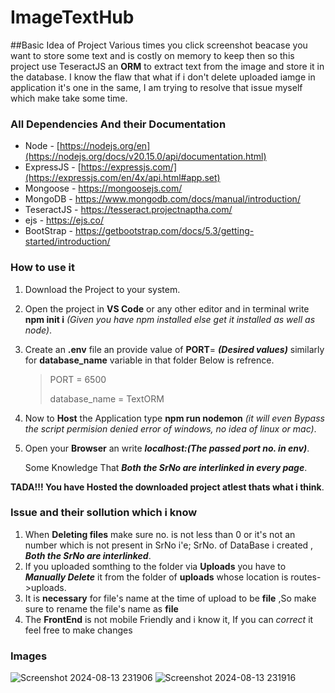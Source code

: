 # ImageTextHub

##Basic Idea of Project
Various times you click screenshot beacase you want to store some text and is costly on memory to keep then so this project use TeseractJS an **ORM** to extract text from the image and store it in the database.
I know the flaw that what if i don't delete uploaded iamge in application it's one in the same, I am trying to resolve that issue myself which make take some time.

### All Dependencies And their Documentation
- Node       - [https://nodejs.org/en](https://nodejs.org/docs/v20.15.0/api/documentation.html)
- ExpressJS  - [https://expressjs.com/](https://expressjs.com/en/4x/api.html#app.set)
- Mongoose   - https://mongoosejs.com/
- MongoDB    - https://www.mongodb.com/docs/manual/introduction/
- TeseractJS - https://tesseract.projectnaptha.com/
- ejs        - https://ejs.co/
- BootStrap  - https://getbootstrap.com/docs/5.3/getting-started/introduction/


### How to use it
1. Download the Project to your system.
2. Open the project in **VS Code** or any other editor and in terminal write **npm init i** *(Given you have npm installed else get it installed as well as node)*.
3. Create an **.env** file an provide value of **PORT**= ***(Desired values)*** similarly for **database_name** variable in that folder Below is refrence.

     >PORT = 6500
     >
     >database_name = TextORM
      
4. Now to **Host** the Application type **npm run nodemon** *(it will even Bypass the script permision denied error of windows, no idea of linux or mac)*.
5. Open your **Browser** an write ***localhost:(The passed port no. in env)***.

   Some Knowledge That ***Both the SrNo are interlinked in every page***.

**TADA!!! You have Hosted the downloaded project atlest thats what i think**.

### Issue and their sollution which i know
1. When **Deleting files** make sure no. is not less than 0 or it's not an number which is not present in SrNo i'e; SrNo. of DataBase i created , ***Both the SrNo are interlinked***.
2. If you uploaded somthing to the folder via **Uploads** you have to ***Manually Delete*** it from the folder of **uploads** whose location is routes->uploads.
3. It is **necessary** for file's name at the time of upload to be **file** ,So make sure to rename the file's name as **file**
4. The **FrontEnd** is not mobile Friendly and i know it, If you can *correct* it feel free to make changes

### Images
![Screenshot 2024-08-13 231906](https://github.com/user-attachments/assets/0fb93993-2a9f-4e46-be6b-0530a2e856bb)
![Screenshot 2024-08-13 231916](https://github.com/user-attachments/assets/36211abc-62d3-47df-92fa-35bf6e499fb8)

